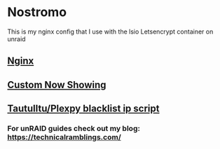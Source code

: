 # Nostromo

This is my nginx config that I use with the lsio Letsencrypt container on unraid

## [Nginx](https://github.com/gilbN/Nostromo/tree/master/Server/nginx)

## [Custom Now Showing](https://github.com/gilbN/Nostromo/tree/master/Server/Docker/nowshowing)
## [Tautulltu/Plexpy blacklist ip script](https://github.com/gilbN/Nostromo/blob/master/Server/scripts/plexpy/ip_blacklist.py)

### For unRAID guides check out my blog: https://technicalramblings.com/

